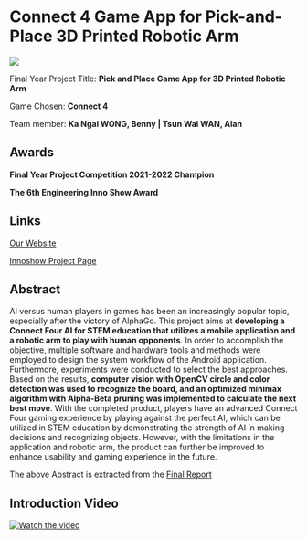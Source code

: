 # Connect 4 Game App for Pick-and-Place 3D Printed Robotic Arm
<img src="app/src/main/res/mipmap-xxxhdpi/ic_launcher.png">

Final Year Project Title: **Pick and Place Game App for 3D Printed Robotic Arm**

Game Chosen: **Connect 4**

Team member: **Ka Ngai WONG, Benny | Tsun Wai WAN, Alan**

## Awards
**Final Year Project Competition 2021-2022 Champion**

**The 6th Engineering Inno Show Award** 

## Links
[Our Website](https://wp.cs.hku.hk/2021/fyp21049/)

[Innoshow Project Page](https://innoacademy.engg.hku.hk/pick-and-place/)


## Abstract
AI versus human players in games has been an increasingly popular topic, especially after the victory of AlphaGo. This project aims at **developing a Connect Four AI for STEM education that utilizes a mobile application and a robotic arm to play with human opponents**. In order to accomplish the objective, multiple software and hardware tools and methods were employed to design the system workflow of the Android application. Furthermore, experiments were conducted to select the best approaches. Based on the results, **computer vision with OpenCV circle and color detection was used to recognize the board, and an optimized minimax algorithm with Alpha-Beta pruning was implemented to calculate the next best move**. With the completed product, players have an advanced Connect Four gaming experience by playing against the perfect AI, which can be utilized in STEM education by demonstrating the strength of AI in making decisions and recognizing objects. However, with the limitations in the application and robotic arm, the product can further be improved to enhance usability and gaming experience in the future.

The above Abstract is extracted from the [Final Report](https://wp.cs.hku.hk/2021/fyp21049/wp-content/uploads/sites/213/final_report_3035568881.pdf)


## Introduction Video
[![Watch the video](https://wp.cs.hku.hk/2021/fyp21049/wp-content/uploads/sites/213/thumbnail.jpg)](https://youtu.be/3MSrORcmxQQ)

